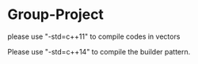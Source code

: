 # Group-Project

please use "-std=c++11" to compile codes in vectors

Please use "-std=c++14" to compile the builder pattern.
